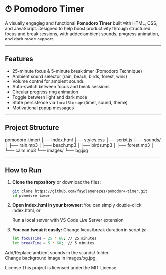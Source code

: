 # ⏱ Pomodoro Timer

A visually engaging and functional **Pomodoro Timer** built with HTML, CSS, and JavaScript. Designed to help boost productivity through structured focus and break sessions, with added ambient sounds, progress animation, and dark mode support.

---

## Features

- 25-minute focus & 5-minute break timer (Pomodoro Technique)
- Ambient sound selector (rain, beach, birds, forest, wind)
- Volume control for ambient sounds
- Auto-switch between focus and break sessions
- Circular progress ring animation
- Toggle between light and dark mode
- State persistence via `localStorage` (timer, sound, theme)
- Motivational popup messages

---
## Project Structure
pomodoro-timer/
├── index.html
├── styles.css
├── script.js
├── sounds/
│   ├── rain.mp3
│   ├── beach.mp3
│   ├── birds.mp3
│   ├── forest.mp3
│   └── calm.mp3
└── images/
    └── bg.jpg

---

## How to Run

1. **Clone the repository** or download the files:

   ```bash
   git clone https://github.com/fayolamenezes/pomodoro-timer.git
   cd pomodoro-timer

2. **Open index.html in your browser:**
   You can simply double-click index.html, or
   
   Run a local server with VS Code Live Server extension

4. **You can tweak it easily:**
   Change focus/break duration in script.js:
    ```bash
    let focusTime = 25 * 60; // 25 minutes
    let breakTime = 5 * 60;  // 5 minutes
    
 Add/Replace ambient sounds in the sounds/ folder.   
 Change background image in images/bg.jpg.

License
This project is licensed under the MIT License.
